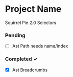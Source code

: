 # Project Name
Squirrel Pie 2.0 Selectors

### Pending
- [ ] Ast Path needs name/index

### Completed ✓
- [x] Ast Breadcrumbs
